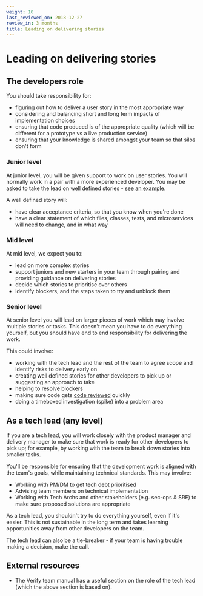 ```yaml
---
weight: 10
last_reviewed_on: 2018-12-27
review_in: 3 months
title: Leading on delivering stories
---
```


# Leading on delivering stories

## The developers role

You should take responsibility for:

- figuring out how to deliver a user story in the most appropriate way
- considering and balancing short and long term impacts of implementation choices
- ensuring that code produced is of the appropriate quality (which will be different for a prototype vs a live production service)
- ensuring that your knowledge is shared amongst your team so that silos don't form

### Junior level

At junior level, you will be given support to work on user stories. You will normally work in a pair with a more experienced developer. You may be asked to take the lead on well defined stories - [see an example](/resources/delivery/user-story-template.html).

A well defined story will:

- have clear acceptance criteria, so that you know when you're done
- have a clear statement of which files, classes, tests, and microservices will need to change, and in what way

### Mid level

At mid level, we expect you to:

- lead on more complex stories
- support juniors and new starters in your team through pairing and providing guidance on delivering stories
- decide which stories to prioritise over others
- identify blockers, and the steps taken to try and unblock them

### Senior level

At senior level you will lead on larger pieces of work which may involve multiple stories or tasks. This doesn't mean you have to do everything yourself, but you should have end to end responsibility for delivering the work.

This could involve:

- working with the tech lead and the rest of the team to agree scope and identify risks to delivery early on
- creating well defined stories for other developers to pick up or suggesting an approach to take
- helping to resolve blockers
- making sure code gets [code reviewed](/resources/other/code-reviews.html) quickly
- doing a timeboxed investigation (spike) into a problem area

## As a tech lead (any level)

If you are a tech lead, you will work closely with the product manager and delivery manager to make sure that work is ready for other developers to pick up; for example, by working with the team to break down stories into smaller tasks.

You'll be responsible for ensuring that the development work is aligned with the team's goals, while
maintaining technical standards. This may involve:

- Working with PM/DM to get tech debt prioritised
- Advising team members on technical implementation
- Working with Tech Archs and other stakeholders (e.g. sec-ops & SRE) to make sure proposed solutions are appropriate

As a tech lead, you shouldn't try to do everything yourself, even if it's easier. This is not sustainable in the long term and takes learning opportunities away from other developers on the team.

The tech lead can also be a tie-breaker - if your team is having trouble making a decision, make the call.

## External resources

- The Verify team manual has a useful section on the role of the tech lead (which the above section is based on).
